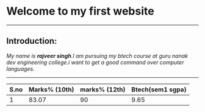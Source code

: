 # Welcome to my first website
---
## Introduction:
*My name is **rajveer singh**.I am pursuing my btech course at guru nanak dev engineering college.i want to get a good command over computer languages.*

---

<!-- ***hobby:***
- i have an interest in sports.
- i also like to watch movies.
- --- -->

|S.no| Marks% (10th)|marks% (12th)| Btech(sem1 sgpa)|
|--|--|--|--|
|1 |83.07|90|9.65|
